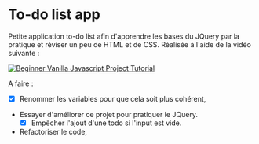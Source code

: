 # To-do list app

Petite application to-do list afin d'apprendre les bases du JQuery par la pratique et réviser un peu de HTML et de CSS.
Réalisée à l'aide de la vidéo suivante :

[![Beginner Vanilla Javascript Project Tutorial](https://i.ytimg.com/vi/Ttf3CEsEwMQ/hqdefault.jpg?sqp=-oaymwEZCPYBEIoBSFXyq4qpAwsIARUAAIhCGAFwAQ==&rs=AOn4CLB0-s58PPqF2vWXydOOfqUwFqQBpA)](https://www.youtube.com/watch?v=Ttf3CEsEwMQ)

A faire :
* [x] Renommer les variables pour que cela soit plus cohérent,
* Essayer d'améliorer ce projet pour pratiquer le JQuery.
  * [x] Empêcher l'ajout d'une todo si l'input est vide.
* Refactoriser le code,
